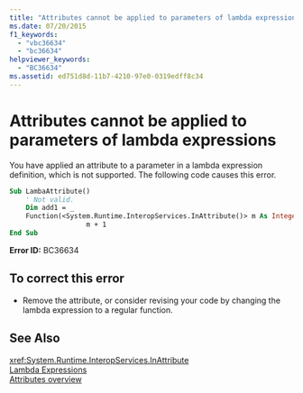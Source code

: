 ```yaml
---
title: "Attributes cannot be applied to parameters of lambda expressions"
ms.date: 07/20/2015
f1_keywords: 
  - "vbc36634"
  - "bc36634"
helpviewer_keywords: 
  - "BC36634"
ms.assetid: ed751d8d-11b7-4210-97e0-0319edff8c34
---
```

# Attributes cannot be applied to parameters of lambda expressions
You have applied an attribute to a parameter in a lambda expression definition, which is not supported. The following code causes this error.  
  
```vb  
Sub LambaAttribute()  
    ' Not valid.  
    Dim add1 = _  
    Function(<System.Runtime.InteropServices.InAttribute()> m As Integer) _  
                   m + 1  
End Sub  
```  
  
 **Error ID:** BC36634  
  
## To correct this error  
  
- Remove the attribute, or consider revising your code by changing the lambda expression to a regular function.  
  
## See Also  
 <xref:System.Runtime.InteropServices.InAttribute>  
 [Lambda Expressions](../../visual-basic/programming-guide/language-features/procedures/lambda-expressions.md)  
 [Attributes overview](~/docs/visual-basic/programming-guide/concepts/attributes/index.md)
